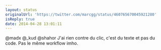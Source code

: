 ```yaml
---
layout: status
originalUrl: 'https://twitter.com/marcgg/status/460765670045921280'
isReply: true
date: 2014-04-28 13:01:11
---
```


@madx @_kud @shahor J'ai rien contre du clic, c'est du texte et pas du code. Pas le même workflow imho.
